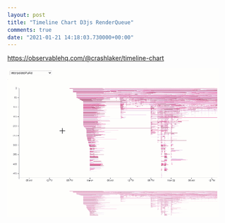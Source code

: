 ```yaml
---
layout: post
title: "Timeline Chart D3js RenderQueue"
comments: true
date: "2021-01-21 14:18:03.730000+00:00"
---
```



https://observablehq.com/@crashlaker/timeline-chart

![](/assets/img/tC4FqV7g8_observable-timelinechart-480.gif)